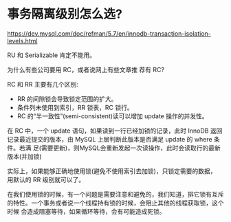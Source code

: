 # 事务隔离级别怎么选?

https://dev.mysql.com/doc/refman/5.7/en/innodb-transaction-isolation-levels.html

RU 和 Serializable 肯定不能用。

为什么有些公司要用 RC，或者说网上有些文章推 荐有 RC?

RC 和 RR 主要有几个区别:

- RR 的间隙锁会导致锁定范围的扩大。
-  条件列未使用到索引，RR 锁表，RC 锁行。
- RC 的“半一致性”(semi-consistent)读可以增加 update 操作的并发性。

在 RC 中，一个 update 语句，如果读到一行已经加锁的记录，此时 InnoDB 返回记录最近提交的版本，由 MySQL 上层判断此版本是否满足 update 的 where 条件。若满 足(需要更新)，则MySQL会重新发起一次读操作，此时会读取行的最新版本(并加锁)

实际上，如果能够正确地使用锁(避免不使用索引去加锁)，只锁定需要的数据， 用默认的 RR 级别就可以了。

在我们使用锁的时候，有一个问题是需要注意和避免的，我们知道，排它锁有互斥 的特性。一个事务或者说一个线程持有锁的时候，会阻止其他的线程获取锁，这个时候 会造成阻塞等待，如果循环等待，会有可能造成死锁。

